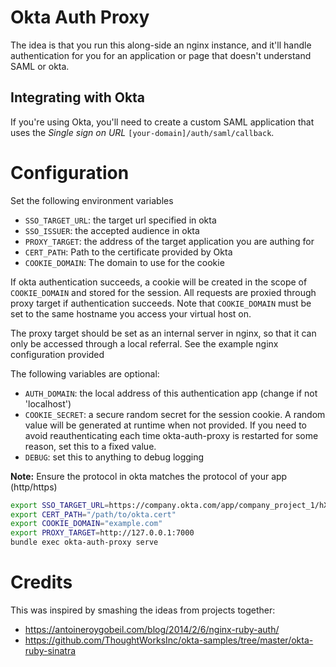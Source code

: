 # Okta Auth Proxy

The idea is that you run this along-side an nginx instance, and it'll handle authentication for you for an application or page that doesn't understand SAML or okta.

## Integrating with Okta

If you're using Okta, you'll need to create a custom SAML application that uses the *Single sign on URL* `[your-domain]/auth/saml/callback`.

# Configuration

Set the following environment variables

* `SSO_TARGET_URL`: the target url specified in okta
* `SSO_ISSUER`: the accepted audience in okta
* `PROXY_TARGET`: the address of the target application you are authing for
* `CERT_PATH`: Path to the certificate provided by Okta
* `COOKIE_DOMAIN`: The domain to use for the cookie

If okta authentication succeeds, a cookie will be created in the scope of `COOKIE_DOMAIN` and stored for the session. All requests are proxied through proxy target if authentication succeeds. Note that `COOKIE_DOMAIN` must be set to the same hostname you access your virtual host on.

The proxy target should be set as an internal server in nginx, so that it can only be accessed through a local referral. See the example nginx configuration provided

The following variables are optional:

* `AUTH_DOMAIN`: the local address of this authentication app (change if not 'localhost')
* `COOKIE_SECRET`: a secure random secret for the session cookie. A random value will be generated at runtime when not provided. If you need to avoid reauthenticating each time okta-auth-proxy is restarted for some reason, set this to a fixed value.
* `DEBUG`: set this to anything to debug logging

**Note:** Ensure the protocol in okta matches the protocol of your app (http/https)

```bash
export SSO_TARGET_URL=https://company.okta.com/app/company_project_1/hXk5d47tkNkB0x7/sso/saml
export CERT_PATH="/path/to/okta.cert"
export COOKIE_DOMAIN="example.com"
export PROXY_TARGET=http://127.0.0.1:7000
bundle exec okta-auth-proxy serve
```

# Credits

This was inspired by smashing the ideas from projects together:

* https://antoineroygobeil.com/blog/2014/2/6/nginx-ruby-auth/
* https://github.com/ThoughtWorksInc/okta-samples/tree/master/okta-ruby-sinatra
